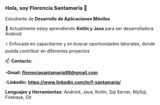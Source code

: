 ### **Hola, soy Florencia Santamaría** 👋

Estudiante de **Desarrollo de Aplicaciones Móviles** 

🌱 Actualmente estoy aprendiendo **Kotlin y Java** para ser desarrolladora Android

⚡ Enfocada en capacitarme y en buscar oportunidades laborales, donde pueda contribuir en diferentes proyectos

📫 **Contacto:**

   **-Gmail: florenciasantamaria98@gmail.com**

   **-Linkedin: https://www.linkedin.com/in/f-santamaría/**

**Lenguajes y Herramientas:**
Android, Java, Kotlin, Sql Server, MySql, Firebase, Git











<!--
**FlorSantamaria/FlorSantamaria** is a ✨ _special_ ✨ repository because its `README.md` (this file) appears on your GitHub profile.

Here are some ideas to get you started:

- 🔭 I’m currently working on ...
- 🌱 I’m currently learning ...
- 👯 I’m looking to collaborate on ...
- 🤔 I’m looking for help with ...
- 💬 Ask me about ...
- 📫 How to reach me: ...
- 😄 Pronouns: ...
- ⚡ Fun fact: ...
-->
